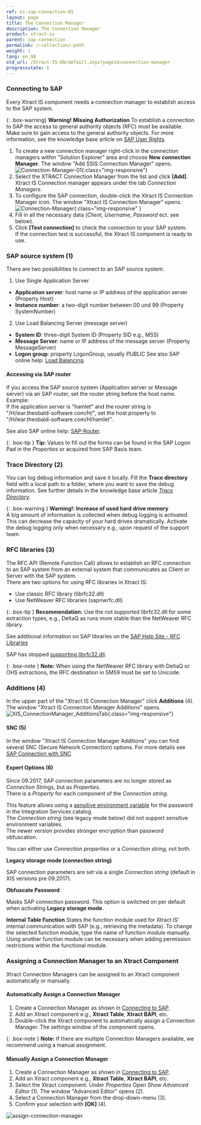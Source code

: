 ```yaml
---
ref: xi-sap-connection-01
layout: page
title: The Connection Manager
description: The Connection Manager
product: xtract-is
parent: sap-connection
permalink: /:collection/:path
weight: 1
lang: en_GB
old_url: /Xtract-IS-EN/default.aspx?pageid=connection-manager
progressstate: 5
---
```

### Connecting to SAP
Every Xtract IS component needs a connection manager to establish access to the SAP system. 

{: .box-warning}
**Warning!** **Missing Authorization**
To establish a connection to SAP the access to general authority objects (RFC) must be available.
Make sure to gain access to the general authority objects. For more information, see the knowledge base article on [SAP User Rights](https://kb.theobald-software.com/sap/authority-objects-sap-user-rights).

1. To create a new connection manager right-click in the connection managers within "Solution Explorer" area and choose **New connection Manager**. 
The window "Add SSIS Connection Manager" opens.
![Connection-Manager-01](/img/content/Connection-Manager-01.png){:class="img-responsive"}
2. Select the XTRACT Connection Manager from the list and click **[Add]**. Xtract IS Connection manager appears under the tab *Connection Managers*.
3. To configure the SAP connection, double-click the Xtract IS Connection Manager icon. The window "Xtract IS Connection Manager" opens.
![Connection-Manager](/img/content/Connection-Manager.png){:class="img-responsive" }
4. Fill in all the necessary data (*Client*, *Username*, *Password* ect. see below). 
5. Click **[Test connection]** to check the connection to your SAP system. <br>
If the connection test is successful, the Xtract IS component is ready to use.

### SAP source system (1)
There are two possibilities to connect to an SAP source system:

1. Use Single Application Server
- **Application server**:  host name or IP address of the application server (Property Host) 
- **Instance number**: a two-digit number between 00 und 99 (Property SystemNumber)

2. Use Load Balancing Server (message server)
- **System ID**: three-digit System ID (Property SID e.g.,  MSS) 
- **Message Server**: name or IP address of the message server (Property MessageServer) 
- **Logon group**: property LogonGroup, usually *PUBLIC*
See also SAP online help: [Load Balancing](https://help.sap.com/saphelp_nwpi711/helpdata/en/c4/3a644c505211d189550000e829fbbd/content.htm?no_cache=true).

#### Accessing via SAP router

If you access the SAP source system (Application server or Message server) via an SAP router, set the router string before the host name. <br>
Example:<br>
If the application server is "hamlet" and the router string is "/H/lear.theobald-software.com/H/", set the host property to "/H/lear.theobald-software.com/H/hamlet".

See also SAP online help: [SAP-Router](https://help.sap.com/saphelp_snc700_ehp01/helpdata/en/48/6e2ef629540e27e10000000a421937/frameset.htm).

{: .box-tip }
**Tip:** Values to fill out the forms can be found in the SAP Logon Pad in the *Properties* or acquired from SAP Basis team.


### Trace Directory (2)

You can log debug information and save it locally. Fill the **Trace directory** field with a local path to a folder, where you want to save the debug information.
See further details in the knowledge base article [*Trace Directory*](https://kb.theobald-software.com/general/how-to-activate-tracing-for-xtract-products).

{: .box-warning }
**Warning!: Increase of used hard drive memory** <br>
A big amount of information is collected when debug logging is activated. This can decrease the capacity of your hard drives dramatically.
Activate the debug logging only when necessary e.g., upon request of the support team.

### RFC libraries (3)
The RFC API (Remote Function Call) allows to establish an RFC connection to an SAP system from an external system that communicates as Client or Server with the SAP system.  
There are two options for using RFC libraries in Xtract IS:
- Use classic RFC library (librfc32.dll)
- Use NetWeaver RFC libraries (sapnwrfc.dll)

{: .box-tip }
**Recommendation:** Use the not supported librfc32.dll for some extraction types, e.g., DeltaQ as runs more stable than the NetWeaver RFC library.

See additional information on SAP libraries on the [SAP Help Site - RFC Libraries](https://help.sap.com/saphelp_nwpi71/helpdata/de/45/18e96cd26321a1e10000000a1553f6/frameset.htm) <br>

SAP has stopped [supporting librfc32.dll](https://blogs.sap.com/2012/08/15/support-for-classic-rfc-library-ends-march-2016/). 

{: .box-note }
**Note:** When using the NetWeaver RFC library with DeltaQ or OHS extractions, the RFC destination in SM59 must be set to Unicode. 

### Additions (4)
In the upper part of the "Xtract IS Connection Manager" click **Additions** (4). The window "Xtract IS Connection Manager Additions" opens.
![XIS_ConnectionManager_AdditionsTab](/img/content/XIS_ConnectionManager_AdditionsTab.png){:class="img-responsive"}

#### SNC (5)
In the window "Xtract IS Connection Manager Additions" you can find several SNC (Secure Network Connection) options.
For more details see [SAP Connection with SNC](./sap-connection-with-snc)<br>

#### Expert Options (6)

Since 09.2017, SAP connection parameters are no longer stored as *Connection Strings*, but as *Properties*.<br>
There is a *Property* for each component of the *Connection string*.

This feature allows using a [sensitive environment variable](./sensitive-environment-variable-in-ssis-catalog) for the password in the Integration Services catalog.<br>
The *Connection string* (see legacy mode below) did not support sensitive environment variables.<br>
The newer version provides stronger encryption than password obfuscation.

You can either use *Connection properties* or a *Connection string*, not both.

**Legacy storage mode (connection string)**

SAP connection parameters are set via a single *Connection string* (default in XIS versions pre 09.2017).

**Obfuscate Password**

Masks SAP connection password. This option is switched on per default when activating **Legacy storage mode**.

**Internal Table Function**
States the function module used for Xtract IS' internal communication with SAP (e.g., retrieving the metadata). To change the selected function module, type the name of function module manually. Using another function module can be necessary when adding permission restrictions within the functional module.

### Assigning a Connection Manager to an Xtract Component

Xtract Connection Managers can be assigned to an Xtract component automatically or manually.

#### Automatically Assign a Connection Manager

1. Create a Connection Manager as shown in [Connecting to SAP](./the-connection-manager#connecting-to-sap).
2. Add an Xtract component e.g., **Xtract Table**, **Xtract BAPI**, etc.  
3. Double-click the Xtract component to automatically assign a Connection Manager. The settings window of the component opens. 

{: .box-note }
**Note:** If there are multiple Connection Managers available, we recommend using a manual assignment. 

#### Manually Assign a Connection Manager

1. Create a Connection Manager as shown in [Connecting to SAP](./the-connection-manager#connecting-to-sap).
2. Add an Xtract component e.g., **Xtract Table**, **Xtract BAPI**, etc.  
3. Select the Xtract component. Under *Properties* Open *Show Advanced Editor* (1). The window "Advanced Editor" opens (2). 
4. Select a Connection Manager from the drop-down-menu (3). 
5. Confirm your selection with **[OK]** (4).

![assign-connection-manager](/img/content/xis/assign-connection-manager.png)